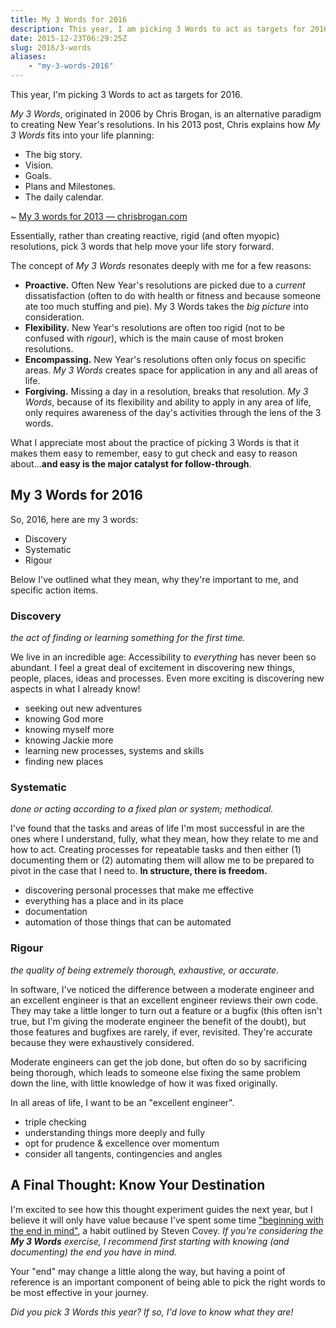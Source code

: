 ```yaml
---
title: My 3 Words for 2016
description: This year, I am picking 3 Words to act as targets for 2016.
date: 2015-12-23T06:29:25Z
slug: 2016/3-words
aliases: 
	- "my-3-words-2016"
---
```


This year, I'm picking 3 Words to act as targets for 2016.

_My 3 Words_, originated in 2006 by Chris Brogan, is an alternative paradigm to creating New Year's resolutions. In his 2013 post, Chris explains how _My 3 Words_ fits into your life planning:

- The big story.
- Vision.
- Goals.
- Plans and Milestones.
- The daily calendar.

~ [My 3 words for 2013 — chrisbrogan.com](http://chrisbrogan.com/my-3-words-for-2013/)

Essentially, rather than creating reactive, rigid (and often myopic) resolutions, pick 3 words that help move your life story forward.

The concept of _My 3 Words_ resonates deeply with me for a few reasons:

- **Proactive.** Often New Year's resolutions are picked due to a _current_ dissatisfaction (often to do with health or fitness and because someone ate too much stuffing and pie). My 3 Words takes the _big picture_ into consideration.
- **Flexibility.** New Year's resolutions are often too rigid (not to be confused with _rigour_), which is the main cause of most broken resolutions.
- **Encompassing.** New Year's resolutions often only focus on specific areas. _My 3 Words_ creates space for application in any and all areas of life.
- **Forgiving.** Missing a day in a resolution, breaks that resolution. _My 3 Words_, because of its flexibility and ability to apply in any area of life, only requires awareness of the day's activities through the lens of the 3 words.

What I appreciate most about the practice of picking 3 Words is that it makes them easy to remember, easy to gut check and easy to reason about...**and easy is the major catalyst for follow-through**.

## My 3 Words for 2016

So, 2016, here are my 3 words:

- Discovery
- Systematic
- Rigour

Below I've outlined what they mean, why they're important to me, and specific action items.

### Discovery

_the act of finding or learning something for the first time._

We live in an incredible age: Accessibility to _everything_ has never been so abundant. I feel a great deal of excitement in discovering new things, people, places, ideas and processes. Even more exciting is discovering new aspects in what I already know!

- seeking out new adventures
- knowing God more
- knowing myself more
- knowing Jackie more
- learning new processes, systems and skills
- finding new places

### Systematic

_done or acting according to a fixed plan or system; methodical._

I've found that the tasks and areas of life I'm most successful in are the ones where I understand, fully, what they mean, how they relate to me and how to act. Creating processes for repeatable tasks and then either (1) documenting them or (2) automating them will allow me to be prepared to pivot in the case that I need to. **In structure, there is freedom.**

- discovering personal processes that make me effective
- everything has a place and in its place
- documentation
- automation of those things that can be automated

### Rigour

_the quality of being extremely thorough, exhaustive, or accurate._

In software, I've noticed the difference between a moderate engineer and an excellent engineer is that an excellent engineer reviews their own code. They may take a little longer to turn out a feature or a bugfix (this often isn't true, but I'm giving the moderate engineer the benefit of the doubt), but those features and bugfixes are rarely, if ever, revisited. They're accurate because they were exhaustively considered.

Moderate engineers can get the job done, but often do so by sacrificing being thorough, which leads to someone else fixing the same problem down the line, with little knowledge of how it was fixed originally.

In all areas of life, I want to be an "excellent engineer".

- triple checking
- understanding things more deeply and fully
- opt for prudence & excellence over momentum
- consider all tangents, contingencies and angles

## A Final Thought: Know Your Destination

I'm excited to see how this thought experiment guides the next year, but I believe it will only have value because I've spent some time ["beginning with the end in mind"](http://chaseadams.io/2013/10/my-eulogy/), a habit outlined by Steven Covey. _If you're considering the **My 3 Words** exercise, I recommend first starting with knowing (and documenting) the end you have in mind._

Your "end" may change a little along the way, but having a point of reference is an important component of being able to pick the right words to be most effective in your journey.

_Did you pick 3 Words this year? If so, I'd love to know what they are!_
